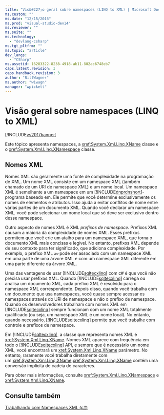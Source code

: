 ```yaml
---
title: "Vis&#227;o geral sobre namespaces (LINQ to XML) | Microsoft Docs"
ms.custom: ""
ms.date: "12/15/2016"
ms.prod: "visual-studio-dev14"
ms.reviewer: ""
ms.suite: ""
ms.technology: 
  - "devlang-csharp"
ms.tgt_pltfrm: ""
ms.topic: "article"
dev_langs: 
  - "CSharp"
ms.assetid: 16283322-8238-4918-ab11-802ac6748eb7
caps.latest.revision: 3
caps.handback.revision: 3
author: "BillWagner"
ms.author: "wiwagn"
manager: "wpickett"
---
```

# Vis&#227;o geral sobre namespaces (LINQ to XML)
[!INCLUDE[vs2017banner](../../../../csharp/includes/vs2017banner.md)]

Este tópico apresenta namespaces, a <xref:System.Xml.Linq.XName> classe e o <xref:System.Xml.Linq.XNamespace> classe.  
  
## Nomes XML  
 Nomes XML são geralmente uma fonte de complexidade na programação de XML. Um nome XML consiste em um namespace XML \(também chamado de um URI de namespace XML\) e um nome local. Um namespace XML é semelhante a um namespace em um [!INCLUDE[dnprdnshort](../../../../csharp/getting-started/includes/dnprdnshort_md.md)]\-programa baseado em. Ele permite que você determine exclusivamente os nomes de elementos e atributos. Isso ajuda a evitar conflitos de nome entre várias partes de um documento XML. Quando você declarar um namespace XML, você pode selecionar um nome local que só deve ser exclusivo dentro desse namespace.  
  
 Outro aspecto de nomes XML é XML *prefixos de namespace*. Prefixos XML causam a maioria da complexidade de nomes XML. Esses prefixos permitem que você crie um atalho para um namespace XML, que torna o documento XML mais concisas e legível. No entanto, prefixos XML depende de seu contexto para ter significado, que adiciona complexidade. Por exemplo, o prefixo XML `aw` pode ser associado com um namespace XML em uma parte de uma árvore XML e com um namespace XML diferente em uma parte diferente da árvore XML.  
  
 Uma das vantagens de usar [!INCLUDE[sqltecxlinq](../../../../csharp/programming-guide/concepts/linq/includes/sqltecxlinq_md.md)] com c\# é que você não precisa usar prefixos XML. Quando [!INCLUDE[sqltecxlinq](../../../../csharp/programming-guide/concepts/linq/includes/sqltecxlinq_md.md)] carrega ou analisa um documento XML, cada prefixo XML é resolvido para o namespace XML correspondente. Depois disso, quando você trabalha com um documento que usa namespaces, você quase sempre acessar os namespaces através do URI de namespace e não o prefixo de namespace. Quando os desenvolvedores trabalham com nomes XML em [!INCLUDE[sqltecxlinq](../../../../csharp/programming-guide/concepts/linq/includes/sqltecxlinq_md.md)] sempre funcionam com um nome XML totalmente qualificado \(ou seja, um namespace XML e um nome local\). No entanto, quando necessário, [!INCLUDE[sqltecxlinq](../../../../csharp/programming-guide/concepts/linq/includes/sqltecxlinq_md.md)] permite que você trabalhe com controle e prefixos de namespace.  
  
 Em [!INCLUDE[sqltecxlinq](../../../../csharp/programming-guide/concepts/linq/includes/sqltecxlinq_md.md)], a classe que representa nomes XML é <xref:System.Xml.Linq.XName>. Nomes XML aparece com frequência em todo o [!INCLUDE[sqltecxlinq](../../../../csharp/programming-guide/concepts/linq/includes/sqltecxlinq_md.md)] API, e sempre que é necessário um nome XML, você encontrará um <xref:System.Xml.Linq.XName> parâmetro. No entanto, raramente você trabalha diretamente com um <xref:System.Xml.Linq.XName>.<xref:System.Xml.Linq.XName> contém uma conversão implícita de cadeia de caracteres.  
  
 Para obter mais informações, consulte <xref:System.Xml.Linq.XNamespace> e <xref:System.Xml.Linq.XName>.  
  
## Consulte também  
 [Trabalhando com Namespaces XML \(c\#\)](../../../../csharp/programming-guide/concepts/linq/working-with-xml-namespaces.md)